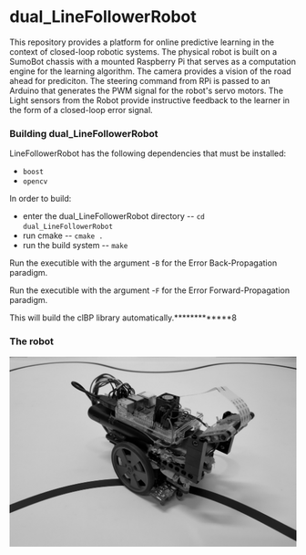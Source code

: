 # dual_LineFollowerRobot
This repository provides a platform for online predictive learning in the context of closed-loop robotic systems. The physical robot is built on a SumoBot chassis with a mounted Raspberry Pi that serves as a computation engine for the learning algorithm. The camera provides a vision of the road ahead for prediciton. The steering command from RPi is passed to an Arduino that generates the PWM signal for the robot's servo motors. The Light sensors from the Robot provide instructive feedback to the learner in the form of a closed-loop error signal.

### Building dual_LineFollowerRobot
LineFollowerRobot has the following dependencies that must be installed:
- ``boost``
- ``opencv``

In order to build:
- enter the dual_LineFollowerRobot directory -- ``cd dual_LineFollowerRobot``
- run cmake -- ``cmake .``
- run the build system -- ``make``

Run the executible with the argument -``B`` for the Error Back-Propagation paradigm.

Run the executible with the argument -``F`` for the Error Forward-Propagation paradigm.

This will build the clBP library automatically.*************8

### The robot

![](robot.jpg)
